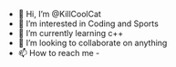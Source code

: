 - 👋 Hi, I’m @KillCoolCat
- 👀 I’m interested in Coding and Sports
- 🌱 I’m currently learning c++
- 💞️ I’m looking to collaborate on anything
- 📫 How to reach me -

<!---
KillCoolCat/KillCoolCat is a ✨ special ✨ repository because its `README.md` (this file) appears on your GitHub profile.
You can click the Preview link to take a look at your changes.
--->
